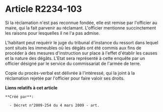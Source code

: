 # Article R2234-103

Si la réclamation n'est pas reconnue fondée, elle est remise par l'officier au maire, qui la fait parvenir au réclamant.
L'officier mentionne succinctement les raisons pour lesquelles il ne l'a pas admise.

L'habitant peut requérir le juge du tribunal d'instance du ressort dans lequel sont situés les immeubles où les dégâts ont
été commis aux fins de procéder à des mesures d'instruction sur place à l'effet d'établir les causes et la nature des dégâts.
L'Etat sera représenté à cette enquête par un officier désigné par le service du commissariat de l'armée de terre.

Copie du procès-verbal est délivrée à l'intéressé, qui la joint à la réclamation rejetée par l'officier pour faire valoir ses
droits.

**Liens relatifs à cet article**

	**Créé par**:

	  - Décret n°2009-254 du 4 mars 2009 - art.
